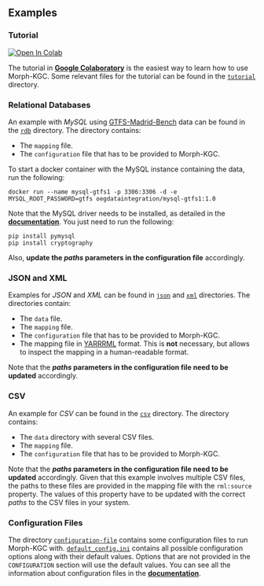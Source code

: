## Examples

### Tutorial

[![Open In Colab](https://colab.research.google.com/assets/colab-badge.svg)](https://colab.research.google.com/drive/1ByFx_NOEfTZeaJ1Wtw3UwTH3H3-Sye2O?usp=sharing)

The tutorial in **[Google Colaboratory](https://colab.research.google.com/drive/1ByFx_NOEfTZeaJ1Wtw3UwTH3H3-Sye2O?usp=sharing)** is the easiest way to learn how to use Morph-KGC. Some relevant files for the tutorial can be found in the [`tutorial`](https://github.com/oeg-upm/morph-kgc/tree/main/examples/tutorial) directory.


### Relational Databases
An example with _MySQL_ using [GTFS-Madrid-Bench](https://github.com/oeg-upm/gtfs-bench) data can be found in the [`rdb`](https://github.com/oeg-upm/morph-kgc/tree/main/examples/rdb) directory. The directory contains:
- The `mapping` file.
- The `configuration` file that has to be provided to Morph-KGC.

To start a docker container with the MySQL instance containing the data, run the following:
```
docker run --name mysql-gtfs1 -p 3306:3306 -d -e MYSQL_ROOT_PASSWORD=gtfs oegdataintegration/mysql-gtfs1:1.0
```

Note that the MySQL driver needs to be installed, as detailed in the **[documentation](https://morph-kgc.readthedocs.io/en/latest/documentation/#relational-databases_1)**. You just need to run the following:
```
pip install pymysql
pip install cryptography
```
Also, **update the _paths_ parameters in the configuration file** accordingly.

### JSON and XML
Examples for _JSON_ and _XML_ can be found in [`json`](https://github.com/oeg-upm/morph-kgc/tree/main/examples/json) and [`xml`](https://github.com/oeg-upm/morph-kgc/tree/main/examples/xml) directories. The directories contain:
- The `data` file.
- The `mapping` file.
- The `configuration` file that has to be provided to Morph-KGC.
- The mapping file in [YARRRML](https://rml.io/yarrrml/spec/) format. This is **not** necessary, but allows to inspect the mapping in a human-readable format.

Note that the **_paths_ parameters in the configuration file need to be updated** accordingly.

### CSV
An example for _CSV_ can be found in the [`csv`](https://github.com/oeg-upm/morph-kgc/tree/main/examples/csv) directory. The directory contains:
- The `data` directory with several CSV files.
- The `mapping` file.
- The `configuration` file that has to be provided to Morph-KGC.

Note that the **_paths_ parameters in the configuration file need to be updated** accordingly. Given that this example involves multiple CSV files, the paths to these files are provided in the mapping file with the `rml:source` property. The values of this property have to be updated with the correct _paths_ to the CSV files in your system.

### Configuration Files
The directory [`configuration-file`](https://github.com/oeg-upm/morph-kgc/tree/main/examples/configuration-file) contains some configuration files to run Morph-KGC with. [`default_config.ini`](https://github.com/oeg-upm/Morph-KGC/blob/main/examples/configuration-file/default_config.ini) contains all possible configuration options along with their default values. Options that are not provided in the `CONFIGURATION` section will use the default values. You can see all the information about configuration files in the **[documentation](https://morph-kgc.readthedocs.io/en/latest/documentation/#configuration)**.
